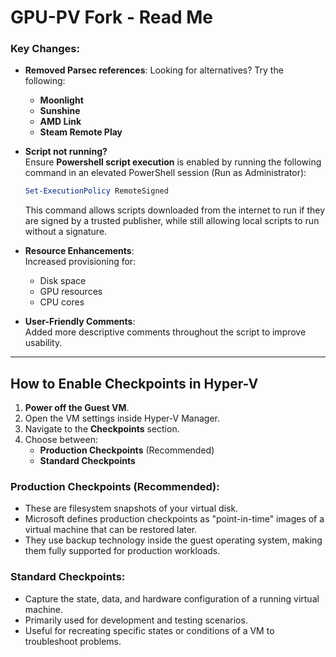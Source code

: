 # GPU-PV Fork - Read Me

### Key Changes:
- **Removed Parsec references**: Looking for alternatives? Try the following:
  - **Moonlight**
  - **Sunshine**
  - **AMD Link**
  - **Steam Remote Play**
  
- **Script not running?**  
  Ensure **Powershell script execution** is enabled by running the following command in an elevated PowerShell session (Run as Administrator):

  ```powershell
  Set-ExecutionPolicy RemoteSigned
  ```

  This command allows scripts downloaded from the internet to run if they are signed by a trusted publisher, while still allowing local scripts to run without a signature.

- **Resource Enhancements**:  
  Increased provisioning for:
  - Disk space
  - GPU resources
  - CPU cores

- **User-Friendly Comments**:  
  Added more descriptive comments throughout the script to improve usability.

---

## How to Enable Checkpoints in Hyper-V

1. **Power off the Guest VM**.
2. Open the VM settings inside Hyper-V Manager.
3. Navigate to the **Checkpoints** section.
4. Choose between:
   - **Production Checkpoints** (Recommended)
   - **Standard Checkpoints**

### Production Checkpoints (Recommended):
- These are filesystem snapshots of your virtual disk.
- Microsoft defines production checkpoints as "point-in-time" images of a virtual machine that can be restored later. 
- They use backup technology inside the guest operating system, making them fully supported for production workloads.

### Standard Checkpoints:
- Capture the state, data, and hardware configuration of a running virtual machine.
- Primarily used for development and testing scenarios.
- Useful for recreating specific states or conditions of a VM to troubleshoot problems.
